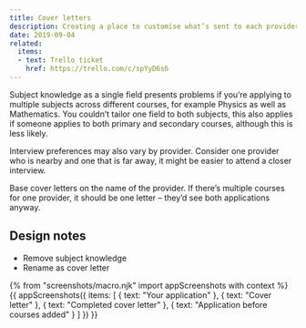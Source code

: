 ```yaml
---
title: Cover letters
description: Creating a place to customise what’s sent to each provider.
date: 2019-09-04
related:
  items:
  - text: Trello ticket
    href: https://trello.com/c/spYyD6s6
---
```

Subject knowledge as a single field presents problems if you’re applying to multiple subjects across different courses, for example Physics as well as Mathematics. You couldn’t tailor one field to both subjects, this also applies if someone applies to both primary and secondary courses, although this is less likely.

Interview preferences may also vary by provider. Consider one provider who is nearby and one that is far away, it might be easier to attend a closer interview.

Base cover letters on the name of the provider. If there’s multiple courses for one provider, it should be one letter – they’d see both applications anyway.

## Design notes

* Remove subject knowledge
* Rename as cover letter

{% from "screenshots/macro.njk" import appScreenshots with context %}
{{ appScreenshots({
  items: [
    { text: "Your application" },
    { text: "Cover letter" },
    { text: "Completed cover letter" },
    { text: "Application before courses added" }
  ]
}) }}
